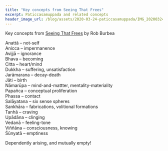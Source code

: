 ```yaml
---
title: "Key concepts from Seeing That Frees"
excerpt: Paticcasamuppada and related concepts
header_image_url: /blog/assets/2020-03-24-paticcasamuppada/IMG_20200324_0834062.jpg
---
```


Key concepts from [Seeing That Frees](https://www.goodreads.com/book/show/25172403-seeing-that-frees) by Rob Burbea

Anattā – not-self<br />
Anicca – impermanence<br />
Avijjā – ignorance<br />
Bhava – becoming<br />
Citta – heart/mind<br />
Dukkha – suffering, unsatisfaction<br />
Jarāmarana – decay-death<br />
Jāti – birth<br />
Nāmarūpa – mind-and-mattter, mentality-materiality<br />
Papañca – conceptual proliferation<br />
Phassa – contact<br />
Salāyatana – six sense spheres<br />
Sankhāra – fabrications, volitional formations<br />
Tanhā – craving<br />
Upādāna – clinging<br />
Vedanā – feeling-tone<br />
Viññāna – consciousness, knowing<br />
Śūnyatā – emptiness

Dependently arising, and mutually empty!